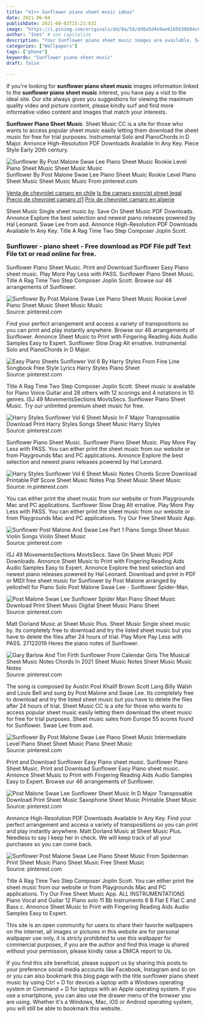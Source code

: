 ```yaml
---
title: "41++ Sunflower piano sheet music ideas"
date: 2021-06-04
publishDate: 2021-08-03T15:21:03Z
image: "https://i.pinimg.com/originals/dd/8a/5d/dd8a5d4e9ae6165639b04c67f4cfccf8.png"
author: "Ines" # use capitalize
description: "Your Sunflower piano sheet music images are available. Sunflower piano sheet music are a topic that is being searched for and liked by netizens now. You can Download the Sunflower piano sheet music files here. Find and Download all free images."
categories: ["Wallpapers"]
tags: ["phone"]
keywords: "Sunflower piano sheet music"
draft: false

---
```


If you're looking for **sunflower piano sheet music** images information linked to the **sunflower piano sheet music** interest, you have pay a visit to the ideal  site.  Our site always  gives you  suggestions  for viewing  the maximum  quality video and picture  content, please kindly surf and find more informative video content and images  that match your interests.

**Sunflower Piano Sheet Music**. Sheet Music CC is a site for those who wants to access popular sheet music easily letting them download the sheet music for free for trial purposes. Instrumental Solo and PianoChords in D Major. Annonce High-Resolution PDF Downloads Available In Any Key. Piece Style Early 20th century.

![Sunflower By Post Malone Swae Lee Piano Sheet Music Rookie Level Piano Sheet Music Sheet Music Music](https://i.pinimg.com/originals/25/72/3d/25723d547724312b8278aac48efef998.png "Sunflower By Post Malone Swae Lee Piano Sheet Music Rookie Level Piano Sheet Music Sheet Music Music")
Sunflower By Post Malone Swae Lee Piano Sheet Music Rookie Level Piano Sheet Music Sheet Music Music From pinterest.com

[Venta de chevrolet camaro en chile](/venta-de-chevrolet-camaro-en-chile/)
[Is the camaro exorcist street legal](/is-the-camaro-exorcist-street-legal/)
[Precio de chevrolet camaro zl1](/precio-de-chevrolet-camaro-zl1/)
[Prix de chevrolet camaro en algerie](/prix-de-chevrolet-camaro-en-algerie/)

Sheet Music Single sheet music by. Save On Sheet Music PDF Downloads. Annonce Explore the best selection and newest piano releases powered by Hal Leonard. Swae Lee from asd. Annonce High-Resolution PDF Downloads Available In Any Key. Title A Rag Time Two Step Composer Joplin Scott.

### Sunflower - piano sheet - Free download as PDF File pdf Text File txt or read online for free.

Sunflower Piano Sheet Music. Print and Download Sunflower Easy Piano sheet music. Play More Pay Less with PASS. Sunflower Piano Sheet Music. Title A Rag Time Two Step Composer Joplin Scott. Browse our 46 arrangements of Sunflower.


![Sunflower By Post Malone Swae Lee Piano Sheet Music Rookie Level Piano Sheet Music Sheet Music Music](https://i.pinimg.com/originals/25/72/3d/25723d547724312b8278aac48efef998.png "Sunflower By Post Malone Swae Lee Piano Sheet Music Rookie Level Piano Sheet Music Sheet Music Music")
Source: pinterest.com

Find your perfect arrangement and access a variety of transpositions so you can print and play instantly anywhere. Browse our 46 arrangements of Sunflower. Annonce Sheet Music to Print with Fingering Reading Aids Audio Samples Easy to Expert. Sunflower Slow Drag Alt ernative. Instrumental Solo and PianoChords in D Major.

![Easy Piano Sheets Sunflower Vol 6 By Harry Styles From Fine Line Songbook Free Style Lyrics Harry Styles Piano Sheet](https://i.pinimg.com/originals/c7/42/03/c742036c5710b12389bc30e052d54f40.png "Easy Piano Sheets Sunflower Vol 6 By Harry Styles From Fine Line Songbook Free Style Lyrics Harry Styles Piano Sheet")
Source: pinterest.com

Title A Rag Time Two Step Composer Joplin Scott. Sheet music is available for Piano Voice Guitar and 28 others with 12 scorings and 4 notations in 10 genres. ISJ 49 MovementsSections MovtsSecs. Sunflower Piano Sheet Music. Try our unlimited premium sheet music for free.

![Harry Styles Sunflower Vol 6 Sheet Music In F Major Transposable Download Print Harry Styles Songs Sheet Music Harry Styles](https://i.pinimg.com/originals/e8/95/2f/e8952f29a46ee4d4a2dfca1f4f52d86e.png "Harry Styles Sunflower Vol 6 Sheet Music In F Major Transposable Download Print Harry Styles Songs Sheet Music Harry Styles")
Source: pinterest.com

Sunflower Piano Sheet Music. Sunflower Piano Sheet Music. Play More Pay Less with PASS. You can either print the sheet music from our website or from Playgrounds Mac and PC applications. Annonce Explore the best selection and newest piano releases powered by Hal Leonard.

![Harry Styles Sunflower Vol 6 Sheet Music Notes Chords Score Download Printable Pdf Score Sheet Music Notes Pop Sheet Music Sheet Music](https://i.pinimg.com/originals/78/85/04/788504171d2b3bbd47b9804ef55ad01c.png "Harry Styles Sunflower Vol 6 Sheet Music Notes Chords Score Download Printable Pdf Score Sheet Music Notes Pop Sheet Music Sheet Music")
Source: in.pinterest.com

You can either print the sheet music from our website or from Playgrounds Mac and PC applications. Sunflower Slow Drag Alt ernative. Play More Pay Less with PASS. You can either print the sheet music from our website or from Playgrounds Mac and PC applications. Try Our Free Sheet Music App.

![Sunflower Post Malone And Swae Lee Part 1 Piano Songs Sheet Music Violin Songs Violin Sheet Music](https://i.pinimg.com/736x/e4/56/fc/e456fcea7306e5ae0f32cce35f1fdf57.jpg "Sunflower Post Malone And Swae Lee Part 1 Piano Songs Sheet Music Violin Songs Violin Sheet Music")
Source: pinterest.com

ISJ 49 MovementsSections MovtsSecs. Save On Sheet Music PDF Downloads. Annonce Sheet Music to Print with Fingering Reading Aids Audio Samples Easy to Expert. Annonce Explore the best selection and newest piano releases powered by Hal Leonard. Download and print in PDF or MIDI free sheet music for Sunflower by Post Malone arranged by yelloshell for Piano Solo Post Malone Swae Lee - Sunflower Spider-Man.

![Post Malone Swae Lee Sunflower Spider Man Piano Sheet Music Download Print Sheet Music Digital Sheet Music Piano Sheet](https://i.pinimg.com/originals/1c/d4/fb/1cd4fb0fc74c1b47aa545b720130e8ce.png "Post Malone Swae Lee Sunflower Spider Man Piano Sheet Music Download Print Sheet Music Digital Sheet Music Piano Sheet")
Source: pinterest.com

Matt Dorland Music at Sheet Music Plus. Sheet Music Single sheet music by. Its completely free to download and try the listed sheet music but you have to delete the files after 24 hours of trial. Play More Pay Less with PASS. 27122019 Heres the piano notes of Sunflower.

![Gary Barlow And Tim Firth Sunflower From Calendar Girls The Musical Sheet Music Notes Chords In 2021 Sheet Music Notes Sheet Music Music Notes](https://i.pinimg.com/originals/f8/15/13/f815134eade83a923270af5f7c90fa05.png "Gary Barlow And Tim Firth Sunflower From Calendar Girls The Musical Sheet Music Notes Chords In 2021 Sheet Music Notes Sheet Music Music Notes")
Source: pinterest.com

The song is composed by Austin Post Khalif Brown Scott Lang Billy Walsh and Louis Bell and sung by Post Malone and Swae Lee. Its completely free to download and try the listed sheet music but you have to delete the files after 24 hours of trial. Sheet Music CC is a site for those who wants to access popular sheet music easily letting them download the sheet music for free for trial purposes. Sheet music sales from Europe 55 scores found for Sunflower. Swae Lee from asd.

![Sunflower By Post Malone Swae Lee Piano Sheet Music Intermediate Level Piano Sheet Sheet Music Piano Sheet Music](https://i.pinimg.com/originals/48/21/47/482147047a0f2cd079d402bf0d5f63a3.png "Sunflower By Post Malone Swae Lee Piano Sheet Music Intermediate Level Piano Sheet Sheet Music Piano Sheet Music")
Source: pinterest.com

Print and Download Sunflower Easy Piano sheet music. Sunflower Piano Sheet Music. Print and Download Sunflower Easy Piano sheet music. Annonce Sheet Music to Print with Fingering Reading Aids Audio Samples Easy to Expert. Browse our 46 arrangements of Sunflower.

![Post Malone Swae Lee Sunflower Sheet Music In D Major Transposable Download Print Sheet Music Saxophone Sheet Music Printable Sheet Music](https://i.pinimg.com/originals/5f/a0/76/5fa076f1ca4d3f910d88a0de382b96db.gif "Post Malone Swae Lee Sunflower Sheet Music In D Major Transposable Download Print Sheet Music Saxophone Sheet Music Printable Sheet Music")
Source: pinterest.com

Annonce High-Resolution PDF Downloads Available In Any Key. Find your perfect arrangement and access a variety of transpositions so you can print and play instantly anywhere. Matt Dorland Music at Sheet Music Plus. Needless to say I keep her in check. We will keep track of all your purchases so you can come back.

![Sunflower Post Malone Swae Lee Piano Sheet Music From Spiderman Print Sheet Music Piano Sheet Music Free Sheet Music](https://i.pinimg.com/originals/dd/8a/5d/dd8a5d4e9ae6165639b04c67f4cfccf8.png "Sunflower Post Malone Swae Lee Piano Sheet Music From Spiderman Print Sheet Music Piano Sheet Music Free Sheet Music")
Source: pinterest.com

Title A Rag Time Two Step Composer Joplin Scott. You can either print the sheet music from our website or from Playgrounds Mac and PC applications. Try Our Free Sheet Music App. ALL INSTRUMENTATIONS Piano Vocal and Guitar 12 Piano solo 11 Bb Instruments 6 B Flat E Flat C and Bass c. Annonce Sheet Music to Print with Fingering Reading Aids Audio Samples Easy to Expert.

This site is an open community for users to share their favorite wallpapers on the internet, all images or pictures in this website are for personal wallpaper use only, it is stricly prohibited to use this wallpaper for commercial purposes, if you are the author and find this image is shared without your permission, please kindly raise a DMCA report to Us.

If you find this site beneficial, please support us by sharing this posts to your preference social media accounts like Facebook, Instagram and so on or you can also bookmark this blog page with the title sunflower piano sheet music by using Ctrl + D for devices a laptop with a Windows operating system or Command + D for laptops with an Apple operating system. If you use a smartphone, you can also use the drawer menu of the browser you are using. Whether it's a Windows, Mac, iOS or Android operating system, you will still be able to bookmark this website.
